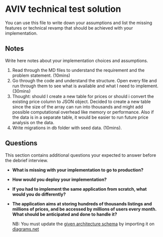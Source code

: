 # AVIV technical test solution

You can use this file to write down your assumptions and list the missing features or technical revamp that should
be achieved with your implementation.

## Notes

Write here notes about your implementation choices and assumptions.

1. Read through the MD files to understand the requirement and the problem statement. (10mins)
2. Go through the code and understand the structure. Open every file and run through them to see what is available and what I need to implement. (30mins)
3. Thought: should I create a new table for prices or should i convert the existing price column to JSON object.
    Decided to create a new table since the size of the array can run into thousands and might add possible computational overhead like memory or performance. Also if the data is in a separate table, it would be easier to run future price analysis on the data.
4. Write migrations in db folder with seed data. (10mins).


## Questions

This section contains additional questions your expected to answer before the debrief interview.

- **What is missing with your implementation to go to production?**

- **How would you deploy your implementation?**

- **If you had to implement the same application from scratch, what would you do differently?**

- **The application aims at storing hundreds of thousands listings and millions of prices, and be accessed by millions
  of users every month. What should be anticipated and done to handle it?**

  NB: You must update the [given architecture schema](./schemas/Aviv_Technical_Test_Architecture.drawio) by importing it
  on [diagrams.net](https://app.diagrams.net/) 
